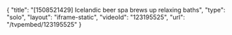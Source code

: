 {
    "title": "[1508521429] Icelandic beer spa brews up relaxing baths",
    "type": "solo",
    "layout": "iframe-static",
    "videoId": "123195525",
    "url": "\/tvpembed\/123195525"
}